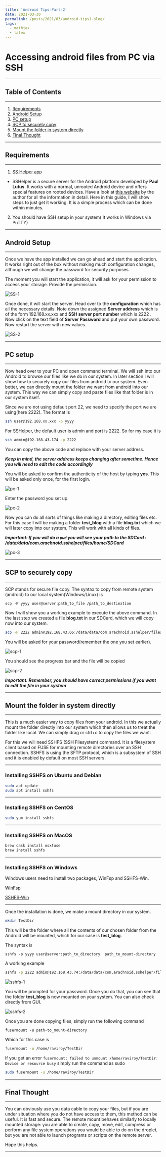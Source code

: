 ```yaml
---                                                                                              
title: 'Android Tips-Part-2'
date: 2021-03-30
permalink: /posts/2021/03/android-tips1-blog/
tags:
  - mathjax
  - latex
---
```


# Accessing android files from PC via SSH
----

## Table of Contents
---

1. [Requirements](#requirements)
2. [Android Setup](#android-setup)
3. [PC setup](#pc-setup)
4. [SCP to securely copy](#scp-to-securely-copy)
5. [Mount the folder in system directly](#mount-the-folder-in-system-directly)
6. [Final Thought](#final-thought)

----

## Requirements
----

1. [SS Helper app](https://play.google.com/store/apps/details?id=com.arachnoid.sshelper&hl=en_IN&gl=US)
- SSHelper is a secure server for the Android platform developed by **Paul Lutus**. It works with a normal, unrooted Android device and offers special features on rooted devices. Have a look at [this website](https://arachnoid.com/android/SSHelper/index.html) by the author for all the information in detail. Here in this guide, I will show steps to just get it working. It is a simple process which can be done within minutes. 

2. You should have SSH setup in your system( It works in Windows via PuTTY)

----

## Android Setup
----

Once we have the app installed we can go ahead and start the application. It works right out of the box without making much configuration changes, although we will change the password for security purposes. 

The moment you will start the application, it will ask for your permission to access your storage. Provide the permission. 

![SS-1](https://user-images.githubusercontent.com/81288438/113170590-51b2f680-9264-11eb-84b5-0c4eb536a4f9.jpg)

Once done, it will start the server. Head over to the **configuration** which has all the necessary details. Note down the assigned **Server address** which is of the form 192.168.xx.xxx and **SSH server port number** which is 2222 . Now click on the text field of **Server Password** and put your own password. Now restart the server with new values.

![SS-2](https://user-images.githubusercontent.com/81288438/113171179-db62c400-9264-11eb-83d2-ba0c726be07d.jpg)

----

## PC setup

----
Now head over to your PC and open command terminal. We will ssh into our Android to browse our files like we do in our system. In later section I will show how to securely copy our files from android to our system. Even better, we can directly mount the folder we want from android into our system. This way we can simply copy and paste files like that folder is in our system itself.

Since we are not using default port 22, we need to specify the port we are using(here 2222). The format is 

```bash
ssh user@192.168.xx.xxx -p yyyy
```
For SSHelper, the default user is admin and port is 2222. So for my case it is

```bash
ssh admin@192.168.43.174 -p 2222
```

You can copy the above code and replace with your server address.

***Keep in mind, the server address keeps changing after sometime. Hence you will need to edit the code accordingly***

You will be asked to confirm the authenticity of the host by typing **yes**. This will be asked only once, for the first login.

![pc-1](https://user-images.githubusercontent.com/81288438/113175599-3991a600-9269-11eb-888d-0ec186914697.png)

Enter the password you set up.

![pc-2](https://user-images.githubusercontent.com/81288438/113175659-47472b80-9269-11eb-8925-d0eff1959975.png)

Now you can do all sorts of things like making a directory, editing files etc. For this case I will be making a folder **test_blog** with a file **blog.txt** which we will later copy into our system. This will work with all kinds of files.

***Important: If you will do a ``pwd`` you will see your path to the SDCard : /data/data/com.arachnoid.sshelper/files/home/SDCard***

![pc-3](https://user-images.githubusercontent.com/81288438/113175918-955c2f00-9269-11eb-950f-d626290eb193.png)

---

## SCP to securely copy
----

SCP stands for secure file copy. The syntax to copy from remote system (android) to our local system(Windows/Linux) is 

```
scp -P yyyy user@server:path_to_file /path_to_destination
```

Now I will show you a working example to execute the above command. In the last step we created a file **blog.txt** in our SDCard, which we will copy now into our system.

```bash
scp -P 2222 admin@192.168.43.66:/data/data/com.arachnoid.sshelper/files/home/SDCard/test_blog/blog.txt  /home/raviroy
```
You will be asked for your password(remember the one you set earlier).

![scp-1](https://user-images.githubusercontent.com/81288438/113181477-7496d800-926f-11eb-916e-cbf958499c3d.png)

You should see the progress bar and the file will be copied

![scp-2](https://user-images.githubusercontent.com/81288438/113181561-91cba680-926f-11eb-9315-fcb8d04548dc.png)

***Important: Remember, you should have correct permissions if you want to edit the file in your system***

---

## Mount the folder in system directly
----

This is a much easier way to copy files from your android. In this we actually mount the folder directly into our system which then allows us to treat the folder like local. We can simply drag or ctrl+c to copy the files we want.

For this we will need SSHFS (SSH Filesystem) command. It is a filesystem client based on FUSE for mounting remote directories over an SSH connection. SSHFS is using the SFTP protocol, which is a subsystem of SSH and it is enabled by default on most SSH servers. 

---

### Installing SSHFS on Ubuntu and Debian

```bash
sudo apt update
sudo apt install sshfs
```
----

### Installing SSHFS on CentOS

```bash
sudo yum install sshfs
```
----

### Installing SSHFS on MacOS

```bash
brew cask install osxfuse
brew install sshfs
```
---

### Installing SSHFS on Windows

Windows users need to install two packages, WinFsp and SSHFS-Win.

[WinFsp](https://github.com/billziss-gh/winfsp/releases/tag/v1.4.19049)

[SSHFS-Win ](https://github.com/billziss-gh/sshfs-win/releases)

---

Once the installation is done, we make a mount directory in our system.

```bash
mkdir TestDir
```
This will be the folder where all the contents of our chosen folder from the Android will be mounted, which for our case is **test_blog**.

The syntax is 

```
sshfs -p yyyy user@server:path_to_directory  path_to_mount-directory
```
A working example

```bash
sshfs -p 2222 admin@192.168.43.74:/data/data/com.arachnoid.sshelper/files/home/SDCard/test_blog  /home/raviroy/TestDir
```
![sshfs-1](https://user-images.githubusercontent.com/81288438/113184544-eb81a000-9272-11eb-8d3b-83fa1c7bd135.png)

You will be prompted for your password. Once you do that, you can see that the folder **test_blog** is now mounted on your system. You can also check directly from GUI.

![sshfs-2](https://user-images.githubusercontent.com/81288438/113184937-6e0a5f80-9273-11eb-85be-4ef59e76ce55.png)

Once you are done copying files, simply run the following command 

```
fusermount -u path-to_mount-directory
```

Which for this case is

```bash
fusermount -u /home/raviroy/TestDir
```

If you get an error ```fusermount: failed to unmount /home/raviroy/TestDir: Device or resource busy``` simply run the command as sudo

```bash
sudo fusermount -u /home/raviroy/TestDir
```
---

## Final Thought

---

You can obviously use you data cable to copy your files, but if you are under situation where you do not have access to them, this method can be useful. It is fast and secure. The remote mount behaves similarly to locally mounted storage: you are able to create, copy, move, edit, compress or perform any file system operations you would be able to do on the droplet, but you are not able to launch programs or scripts on the remote server.

Hope this helps. 

----






















